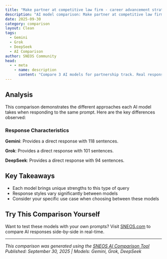 ```yaml
---
title: "Make partner at competitive law firm - career advancement strategy"
description: "AI model comparison: Make partner at competitive law firm - career advancement strategy..."
date: 2025-09-30
category: comparison
layout: Clean
tags:
  - Gemini
  - Grok
  - DeepSeek
  - AI Comparison
author: SNEOS Community
head:
  - - meta
    - name: description
      content: "Compare 3 AI models for partnership track. Real responses from Gemini, Grok, DeepSeek with detailed analysis."
---
```


<ChatComparison
  title="Make partner at competitive law firm - career advancement strategy"
  prompt="Make partner at competitive law firm - career advancement strategy"
  :responses='{
    "Gemini": "Okay, making partner at a competitive law firm is a marathon, not a sprint. It requires consistently excellent work, a strong reputation, and a dedicated, strategic approach. Here\u0027s a breakdown of a comprehensive career advancement strategy:\n\n**I. Foundational Excellence (The Price of Entry):**\n\n*   **A. Exceptional Legal Work:**\n    *   **Technical Mastery:**  Deep understanding of your practice area. Consistently produce high-quality legal work: research, writing, analysis, negotiation, and courtroom skills (if applicable).\n    *   **Attention to Detail:**  Accuracy is paramount. Proofread everything meticulously.\n    *   **Proactive Problem Solving:**  Anticipate issues, identify solutions, and take initiative.  Don\u0027t just do what you\u0027re told; think critically about the case or transaction.\n    *   **Efficiency:**  Billable hours matter.  Develop strategies to work efficiently without sacrificing quality.  Track your time meticulously and ethically.\n    *   **Seek Feedback and Improvement:**  Actively solicit feedback from partners, senior associates, and even clients.  Be receptive to criticism and demonstrate a commitment to continuous improvement.  Don\u0027t take it personally.\n*   **B. Client Service:**\n    *   **Responsiveness:**  Respond to client inquiries promptly and professionally.\n    *   **Communication:**  Keep clients informed about the progress of their matters.  Explain complex legal issues in a clear and understandable way.\n    *   **Building Relationships:**  Go beyond just providing legal advice.  Get to know your clients, understand their businesses, and build genuine relationships.  Remember their birthdays, learn about their interests, and attend industry events.\n    *   **Exceed Expectations:**  Strive to deliver more than what is expected.  Anticipate client needs and offer proactive solutions.\n*   **C. Firm Culture and Contributions:**\n    *   **Professionalism:**  Maintain a professional demeanor at all times.\n    *   **Teamwork:**  Be a team player.  Collaborate effectively with colleagues, support staff, and other departments within the firm.\n    *   **Mentorship:**  Offer guidance and support to junior associates and paralegals.\n    *   **Firm Activities:**  Participate in firm events, committees, and pro bono activities.  Show your commitment to the firm\u0027s success.\n    *   **Respect:** Treat everyone with respect, regardless of their position.  This includes support staff.\n\n**II. Strategic Positioning (Making Yourself Visible and Valuable):**\n\n*   **A. Identify Your \u0022Brand\u0022:**\n    *   **Strengths and Interests:**  What are you really good at and genuinely passionate about?  What do you want to be known for within the firm and in the broader legal community?\n    *   **Market Needs:**  What are the emerging trends and needs in your practice area?  How can you position yourself to be a leader in those areas?\n    *   **Firm Goals:**  What are the firm\u0027s strategic priorities?  How can you align your brand with those goals?\n    *   **Develop a Niche:**  Consider specializing in a sub-area within your practice. This can make you the \u0022go-to\u0022 person for specific types of cases or transactions.\n*   **B. Seek Out Opportunities:**\n    *   **High-Profile Matters:**  Volunteer for challenging and high-profile cases or transactions.  These opportunities provide valuable experience and increase your visibility.\n    *   **Key Partners:**  Work with partners who have influence and a track record of sponsoring associates for partnership.  Learn from them and seek their guidance.\n    *   **Business Development:**  Participate in business development activities, such as attending industry events, writing articles, and giving presentations.\n    *   **Internal Initiatives:**  Volunteer for internal committees and initiatives that align with your interests and skills.\n    *   **Raise Your Hand:** Don\u0027t be afraid to volunteer for things or take on new challenges. Be known as someone who is willing to go the extra mile.\n*   **C. Build Relationships:**\n    *   **Partners:**  Cultivate relationships with partners outside of your immediate team.  Attend firm events, have coffee or lunch, and seek their advice.\n    *   **Senior Associates:**  Learn from senior associates who are on the partnership track.  Understand their strategies and challenges.\n    *   **Clients:**  Develop strong relationships with key clients.  Become their trusted advisor and advocate.\n    *   **External Network:**  Build relationships with lawyers, judges, and other professionals in your field.  Attend industry events, join professional organizations, and participate in networking opportunities.\n    *   **Be Genuine:** People can tell when you\u0027re being insincere. Be authentic and build real connections.\n\n**III. Demonstrating Leadership and Business Acumen (Beyond Legal Skills):**\n\n*   **A. Business Development:**\n    *   **Client Origination:**  Actively seek out new clients and business opportunities.  Develop a business plan and track your progress.\n    *   **Cross-Selling:**  Identify opportunities to cross-sell other firm services to your existing clients.\n    *   **Marketing Yourself:**  Develop a personal marketing strategy to promote your expertise and build your brand.  This could include writing articles, giving presentations, and participating in social media.\n    *   **Track Your Efforts:**  Keep meticulous records of your business development activities and their results.\n*   **B. Management Skills:**\n    *   **Team Leadership:**  Effectively manage and mentor junior associates and paralegals.\n    *   **Project Management:**  Successfully manage complex cases or transactions, ensuring that they are completed on time and within budget.\n    *   **Financial Acumen:**  Understand the firm\u0027s financial performance and how your work contributes to its profitability.  Be mindful of billable hours and expenses.\n*   **C. Strategic Thinking:**\n    *   **Industry Knowledge:**  Stay up-to-date on industry trends and developments.\n    *   **Competitive Analysis:**  Understand the firm\u0027s competitive landscape and identify opportunities to differentiate it from its competitors.\n    *   **Problem Solving:**  Demonstrate the ability to think strategically and solve complex business problems.\n    *   **Contribute Ideas:**  Share your insights and ideas with partners and firm management.\n\n**IV. The Partnership Process (Navigating the Final Stages):**\n\n*   **A. Understanding the Criteria:**\n    *   **Formal Requirements:**  Know the firm\u0027s formal requirements for partnership, such as minimum billable hours, business development targets, and internal evaluations.\n    *   **Informal Expectations:**  Understand the informal expectations of the partnership, such as leadership skills, client relationships, and contributions to the firm\u0027s culture.\n*   **B. Building Support:**\n    *   **Partner Advocates:**  Identify partners who are willing to advocate for your candidacy.  Seek their advice and support.\n    *   **Addressing Concerns:**  Be proactive in addressing any concerns that partners may have about your candidacy.\n*   **C. The Interview Process:**\n    *   **Prepare Thoroughly:**  Practice your interview skills and be prepared to answer questions about your accomplishments, goals, and contributions to the firm.\n    *   **Highlight Your Strengths:**  Emphasize your key strengths and demonstrate how you will contribute to the firm\u0027s future success.\n    *   **Be Confident and Professional:**  Project confidence and professionalism throughout the interview process.\n    *   **Know Your Numbers:** Be able to articulate your billables, originations, and collections in a clear and compelling manner.\n*   **D. Be Patient and Persistent:**\n    *   **The partnership process can be lengthy and competitive.**  Be patient and persistent in your efforts.\n    *   **Don\u0027t Take It Personally:**  If you are not selected for partnership, don\u0027t take it personally.  Seek feedback from partners and use it to improve your performance.\n\n**V. Ongoing Considerations:**\n\n*   **Mentorship:**  Seek out mentors who can provide guidance and support throughout your career.\n*   **Networking:**  Continue to build and maintain your network of contacts.\n*   **Professional Development:**  Stay up-to-date on the latest legal developments and industry trends.\n*   **Work-Life Balance:**  Strive to maintain a healthy work-life balance to avoid burnout. This is especially critical in the long run.\n*   **Ethics:**  Always maintain the highest ethical standards. Your reputation is your most valuable asset.\n\n**Key Takeaways:**\n\n*   **Consistency is Key:**  This is a long-term process.  Consistently excel in your work, build strong relationships, and demonstrate your commitment to the firm\u0027s success.\n*   **Be Proactive:**  Don\u0027t wait for opportunities to come to you.  Actively seek them out.\n*   **Build Relationships:**  Cultivate strong relationships with partners, clients, and colleagues.\n*   **Demonstrate Business Acumen:**  Show that you understand the business side of the legal profession and can contribute to the firm\u0027s profitability.\n*   **Be Yourself:**  Be authentic and genuine in your interactions with others.\n\nBy following this comprehensive strategy, you can significantly increase your chances of making partner at a competitive law firm. Good luck! Remember to tailor this advice to your specific firm\u0027s culture and expectations.\n",
    "Grok": "Making partner at a competitive law firm is a challenging yet achievable goal that requires strategic planning, consistent performance, and a strong professional network. The journey typically spans 7-10 years (or more) after starting as an associate, depending on the firm\u2019s structure and your specialization. Below is a detailed career advancement strategy to position yourself as a strong candidate for partnership.\n\n---\n\n### 1. Excel in Performance and Billable Hours\n- **Master Your Craft**: Deliver exceptional legal work. Be meticulous, reliable, and proactive in solving client problems. High-quality work builds trust with senior partners and clients, which is critical for partnership.\n- **Meet or Exceed Billable Hours**: Consistently hit or surpass the firm\u2019s billable hour targets (often 1,800\u20132,200 hours annually at top firms). This demonstrates your commitment and work ethic. Track your time diligently and prioritize efficiency.\n- **Specialize in a Niche**: Become the go-to associate for a specific practice area or industry (e.g., IP litigation, M\u0026A, or healthcare law). Specialization makes you indispensable and helps you stand out.\n- **Take Ownership**: Treat cases and deals as if you\u2019re already a partner. Show initiative by anticipating issues, proposing solutions, and managing junior associates or support staff.\n\n**Action Step**: Seek feedback regularly from partners on your work. Use it to improve and align with their expectations.\n\n---\n\n### 2. Build a Book of Business\n- **Develop Client Relationships**: Start cultivating your own clients early. Even as a mid-level associate, look for opportunities to bring in small matters or referrals. Partners value rainmakers who can generate revenue.\n- **Network Externally**: Attend industry conferences, bar association events, and client-facing functions. Build genuine relationships with potential clients, in-house counsel, and referral sources.\n- **Leverage Firm Resources**: Join firm-sponsored marketing initiatives or committees to gain exposure to clients. Ask to shadow partners during client pitches to learn how to win business.\n- **Target Emerging Markets**: Identify growing industries or legal needs (e.g., tech, renewable energy, data privacy) where you can establish yourself as an expert and attract clients.\n\n**Action Step**: Set a goal to bring in at least one small client or matter per year starting as a mid-level associate. Document and report your contributions to firm leadership.\n\n---\n\n### 3. Cultivate Internal Relationships and Visibility\n- **Secure Mentors and Sponsors**: Identify influential partners who can advocate for you during partnership discussions. A mentor provides guidance; a sponsor actively promotes your candidacy. Build these relationships by seeking their advice, working on their matters, and showing loyalty.\n- **Be a Team Player**: Collaborate well with peers and support staff. Avoid office politics or being seen as overly competitive. A reputation for collegiality matters in partnership decisions.\n- **Gain Visibility**: Volunteer for high-profile cases, pro bono work, or firm committees (e.g., diversity initiatives, recruiting). Publish articles or speak at conferences to raise your profile both inside and outside the firm.\n- **Understand Firm Culture**: Each firm has unique values and partnership criteria. Some prioritize billables, others business development or leadership. Learn what your firm rewards and tailor your efforts accordingly.\n\n**Action Step**: Schedule regular check-ins with a trusted partner or mentor to discuss your progress toward partnership. Ask for specific advice on what you need to improve.\n\n---\n\n### 4. Demonstrate Leadership and Management Skills\n- **Lead Matters**: As a senior associate, take on leadership roles in managing cases or deals. Delegate effectively, oversee junior associates, and ensure deadlines are met.\n- **Train and Mentor Juniors**: Actively mentor newer associates. This shows you can manage people\u2014a key skill for partners who oversee teams.\n- **Contribute to Firm Strategy**: Offer ideas for improving firm processes, marketing, or client service. Partners want to see that you think beyond your own workload.\n- **Handle Pressure**: Stay calm and decisive under stress. Partners are expected to manage crises and high-stakes situations with confidence.\n\n**Action Step**: Request opportunities to lead a small client matter or internal project. Use it to showcase your ability to manage responsibilities.\n\n---\n\n### 5. Understand the Partnership Track and Timing\n- **Know the Criteria**: Research your firm\u2019s partnership process\u2014whether it\u2019s up-or-out, how many years it typically takes, and whether it\u2019s equity or non-equity partnership. Some firms have clear timelines (e.g., 8 years), while others are more discretionary.\n- **Track Your Progress**: Regularly assess your performance against partnership benchmarks (billables, client origination, leadership). If you\u2019re falling short, address gaps early.\n- **Prepare for the Partnership Interview**: When nearing consideration, be ready to articulate your value\u2014your book of business, expertise, and vision for contributing to the firm\u2019s future.\n- **Consider Lateral Moves**: If partnership seems unattainable at your current firm due to competition or structure, explore lateral opportunities at firms with clearer paths or smaller partnerships.\n\n**Action Step**: Speak with recently promoted partners at your firm to understand what tipped the scales in their favor. Use their insights to fine-tune your approach.\n\n---\n\n### 6. Balance Work and Personal Brand\n- **Maintain Work-Life Balance (as Much as Possible)**: Burnout can derail your progress. Set boundaries where feasible, and prioritize mental and physical health to sustain long-term performance.\n- **Build a Personal Brand**: Establish yourself as a thought leader through writing, speaking engagements, or social media (e.g., LinkedIn). This enhances your reputation and attracts clients.\n- **Stay Ethical**: Uphold the highest standards of professionalism and integrity. Any ethical misstep can disqualify you from partnership.\n\n**Action Step**: Identify one or two non-work activities (e.g., hobbies, family time) to recharge weekly, and stick to them even during busy periods.\n\n---\n\n### 7. Key Milestones by Career Stage\n- **Years 1-3 (Junior Associate)**: Focus on learning, meeting billable targets, and building technical skills. Seek mentorship and start networking.\n- **Years 4-6 (Mid-Level Associate)**: Take on more responsibility, begin client development, and establish a niche. Gain visibility within the firm.\n- **Years 7\u002B (Senior Associate)**: Drive business development, lead matters, and solidify relationships with partners. Position yourself as indispensable.\n\n---\n\n### 8. Potential Challenges and How to Overcome Them\n- **High Competition**: Differentiate yourself through specialization, client origination, or leadership. Don\u2019t just blend in with other associates.\n- **Economic Downturns**: If the firm cuts partners or slows promotions, emphasize your value through consistent revenue generation or cost-saving ideas.\n- **Lack of Mentorship**: Seek external mentors through bar associations or alumni networks if internal sponsors are unavailable.\n- **Work-Life Strain**: Communicate openly with partners about workload concerns while demonstrating commitment. Use firm resources like staffing coordinators to manage demands.\n\n---\n\n### Final Thoughts\nMaking partner requires aligning your skills, relationships, and business acumen with the firm\u2019s needs. It\u2019s not just about working hard\u2014it\u2019s about working smart, being strategic, and consistently proving your worth. Stay patient but proactive; partnership is a long game. If the path at your current firm isn\u2019t viable, don\u2019t hesitate to explore other firms or even start your own practice.\n\n**Pro Tip**: Keep a running \u201Cpartnership portfolio\u201D documenting your achievements\u2014billable hours, cases won, clients brought in, and leadership roles. This will be invaluable when making your case to the partnership committee.",
    "DeepSeek": "Of course. Making partner at a competitive law firm is a marathon, not a sprint. It requires a deliberate, multi-faceted strategy that begins on day one as an associate.\n\nHere is a comprehensive career advancement strategy, broken down into phases and key pillars.\n\n### The Foundation: Core Principles\n\nBefore the specific tactics, internalize these three principles:\n\n1.  **Own Your Career:** No one will manage your career for you. You must be proactive, seek feedback, and drive your own development.\n2.  **It\u0027s a Business Development Game:** At its core, partnership is about your ability to generate and sustain revenue for the firm. Excellent legal work is the price of entry, not the differentiator.\n3.  **Be a \u0022Firm Citizen\u0022:** You need to be seen as someone who contributes to the firm\u0027s culture, stability, and reputation, not just your own practice.\n\n---\n\n### Phase 1: The Early Years (Junior Associate - Years 1-3)\n\n**Goal:** Build a rock-solid foundation of legal skills and establish your reputation.\n\n*   **Master Your Craft:** Be obsessive about the quality of your work.\n    *   **Exceed Expectations:** Don\u0027t just meet deadlines; beat them. Don\u0027t just identify issues; propose solutions.\n    *   **Attention to Detail:** Be the associate partners trust to catch the tiny error that could sink a deal or case. Zero typos.\n    *   **Become an Expert in a Niche:** Early on, try to develop a reputation for knowing a specific, valuable area better than anyone else at your level (e.g., a specific type of contract, a regulatory quirk, a discovery technology).\n\n*   **Manage Up Effectively:**\n    *   **Understand the Assignment:** Before starting, confirm the objective, format, and deadline.\n    *   **No Surprises:** Communicate early and often. If a problem arises, flag it immediately with a proposed path forward.\n    *   **Control Your Workflow:** Be organized and reliable. Use your work product and communication style to make your partners\u0027 lives easier.\n\n*   **Build Internal Relationships:**\n    *   **Find Sponsors, Not Just Mentors:** A mentor gives advice. A *sponsor* has power and advocates for you behind closed doors. Identify 2-3 senior partners who believe in you and will stake their reputation on your success.\n    *   **Work for Multiple Partners:** Don\u0027t get siloed into one partner\u0027s practice. Diversify your exposure to different partners and practice groups to build a broader base of support.\n    *   **Be a Team Player:** Help your fellow associates. Share credit. A reputation for collaboration is crucial.\n\n---\n\n### Phase 2: The Middle Years (Mid-Level Associate - Years 4-6)\n\n**Goal:** Transition from a legal technician to a emerging business professional and trusted advisor.\n\n*   **Develop a \u0022Business Owner\u0022 Mindset:**\n    *   **Understand Firm Economics:** Learn how the firm makes money. Understand metrics like billable hours, realization rates, and leverage. Ask a friendly finance partner or CFO for a tutorial.\n    *   **Manage Your Practice:** Start thinking about your workload, staffing, and matter management proactively. Can you delegate effectively to junior associates?\n\n*   **Begin Business Development (BD):**\n    *   **Start Small:** You\u0027re not expected to land a Fortune 100 client yet.\n    *   **Leverage Your Network:** Reconnect with law school friends, college alumni, and former colleagues. Let them know what you do.\n    *   **Support Partner BD:** Volunteer to help with pitches, write articles for a partner\u0027s byline, or prepare research for a client seminar. Be indispensable to their BD efforts.\n    *   **Develop a \u0022Platform\u0022:** Start speaking at industry conferences, writing articles (even for firm blogs/alertes), and getting your name out there as a thought leader.\n\n*   **Increase Client Responsibility:**\n    *   **Become the \u0022Go-To\u0022 Associate:** Strive to be the associate the client asks for by name. Build direct, trusted relationships with client counterparts.\n    *   **Start Answering \u0022Why\u0022:** Shift from just telling a client *what* the law is, to advising them *why* it matters and *what* they should do from a business perspective.\n\n---\n\n### Phase 3: The Run-Up (Senior Associate / Counsel - Years 7\u002B)\n\n**Goal:** Demonstrate unequivocally that you have what it takes to be a partner by acting like one.\n\n*   **Ramp Up Business Development Significantly:**\n    *   **Have a Plan:** Create a formal BD plan. Which industries will you target? What conferences will you attend? What will you write about?\n    *   **Start Originating:** This is non-negotiable at most competitive firms. Begin to develop your own \u0022book of business.\u0022 This can start small\u2014a matter from a college friend\u0027s company, a referral from a contact, etc. The key is to show the *potential* for growth.\n    *   **Cross-Sell:** Introduce your clients to partners in other practice areas. This demonstrates a firm-first mentality and adds value to the client relationship.\n\n*   **Demonstrate Leadership:**\n    *   **Mentor Junior Associates:** Formally or informally, take junior lawyers under your wing. Your ability to develop talent is a key indicator of your leadership potential.\n    *   **Contribute to Firm Management:** Volunteer for committees (Hiring, Associates, Pro Bono, Tech). This gets you visibility with the partnership and shows you care about the firm as an institution.\n    *   **Have a Point of View:** In partner meetings (if you attend), be prepared, thoughtful, and contribute meaningfully to strategic discussions.\n\n*   **Formalize Your Pitch:**\n    *   **The \u0022Business Case\u0022:** You must be able to articulate a clear, compelling case for your partnership. This includes:\n        *   **Your Legal Expertise:** What you do.\n        *   **Your Business Plan:** Your concrete plan for growing your practice and its revenue.\n        *   **Your \u0022Book\u0022:** Your current portable business and a realistic pipeline.\n        *   **Your Value to the Firm:** Why you, as a partner, will make the firm stronger, richer, and better.\n\n---\n\n### The Four Pillars of Partnership (A Summary)\n\nWeave these four pillars throughout your entire journey:\n\n1.  **Exceptional Legal Work (The Baseline):** You must be a top-tier lawyer.\n2.  **Business Generation (The Differentiator):** You must show the ability to attract and retain clients.\n3.  **Firm Citizenship \u0026 Leadership (The Tie-Breaker):** You must be someone others want as a colleague and leader.\n4.  **Strategic Relationships (The Engine):** You must have powerful sponsors who will champion you.\n\n### Common Pitfalls to Avoid\n\n*   **Being a \u0022Lone Wolf\u0022:** No one makes partner alone. You need a coalition of supporters.\n*   **Focusing Only on Hours:** High billables are necessary but not sufficient. A 2,800-hour associate with no BD prospects will often lose to a 2,400-hour associate with a clear business plan.\n*   **Poor Attitude:** Avoid office politics, complaining, or being difficult to work with. Partners want to add people who improve the culture.\n*   **Ignoring Feedback:** Take formal and informal reviews seriously. If you\u0027re told you need to improve your writing or client skills, treat it as a mandate.\n*   **Waiting Too Long to Start BD:** The runway is long. Start building your network and profile in years 3-4, not year 8.\n\n### Final Reality Check\n\nThe path is grueling and the odds are long. Be honest with yourself. Is this the life you want? The pressure only increases at the partner level.\n\nIf you are committed, this strategy will position you to maximize your chances. Good luck."
  }'
  published-date="12:55"
/>

## Analysis

This comparison demonstrates the different approaches each AI model takes when responding to the same prompt. Here are the key differences observed:

### Response Characteristics

**Gemini**: Provides a direct response with 118 sentences. 

**Grok**: Provides a direct response with 101 sentences. 

**DeepSeek**: Provides a direct response with 94 sentences. 

## Key Takeaways

- Each model brings unique strengths to this type of query
- Response styles vary significantly between models
- Consider your specific use case when choosing between these models

## Try This Comparison Yourself

Want to test these models with your own prompts? Visit [SNEOS.com](https://sneos.com) to compare AI responses side-by-side in real-time.

---

*This comparison was generated using the [SNEOS AI Comparison Tool](https://sneos.com)*
*Published: September 30, 2025 | Models: Gemini, Grok, DeepSeek*
